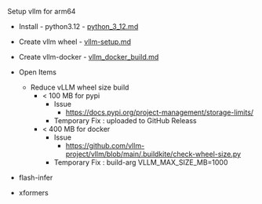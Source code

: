 Setup vllm for arm64

- Install - python3.12 - [python_3_12.md](python_3_12.md)
- Create vllm wheel - [vllm-setup.md](vllm-setup.md)
- Create vllm-docker - [vllm_docker_build.md](vllm_docker_build.md)



- Open Items
  - Reduce vLLM wheel size build 
    - < 100 MB for pypi  
        - Issue 
            - https://docs.pypi.org/project-management/storage-limits/
        - Temporary Fix : uploaded to GitHub Releass
    - < 400 MB for docker 
        - Issue
            - https://github.com/vllm-project/vllm/blob/main/.buildkite/check-wheel-size.py
        - Temporary Fix : build-arg VLLM_MAX_SIZE_MB=1000 

 - flash-infer
 - xformers